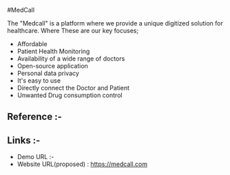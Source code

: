 #MedCall

The "Medcall" is a platform where we provide a unique digitized solution for healthcare.
Where These are our key focuses;
- Affordable
- Patient Health Monitoring
- Availability of a wide range of doctors
- Open-source application
- Personal data privacy 
- It's easy to use  
- Directly connect the Doctor and Patient 
- Unwanted Drug consumption control

## Reference :- 


## Links :- 
- Demo URL :- 
- Website URL(proposed) : https://medcall.com

